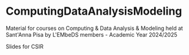 # ComputingDataAnalysisModeling
Material for courses on Computing & Data Analysis & Modeling  held at Sant'Anna Pisa by L'EMbeDS members - Academic Year 2024/2025

Slides for CSIR
